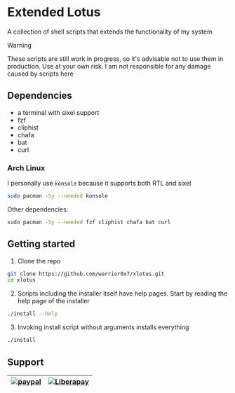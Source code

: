 # Extended Lotus
A collection of shell scripts that extends the functionality of my system

> [!Warning]
>These scripts are still work in progress, so it's advisable not to use them
>in production. Use at your own risk. I am not responsible for any damage caused
>by scripts here

## Dependencies
- a terminal with sixel support
- fzf
- cliphist
- chafa
- bat
- curl

### Arch Linux
I personally use `konsole` because it supports both RTL and sixel
```Bash
sudo pacman -Sy --needed konsole
```
Other dependencies:
```Bash
sudo pacman -Sy --needed fzf cliphist chafa bat curl
```

## Getting started
1. Clone the repo
```Bash
git clone https://github.com/warrior0x7/xlotus.git
cd xlotus
```
2. Scripts including the installer itself have help pages. Start by reading the help page of the installer
```Bash
./install --help
```

3. Invoking install script without arguments installs everything
```Bash
./install
```

## Support
[![paypal](https://www.paypalobjects.com/en_US/i/btn/btn_donateCC_LG.gif)](https://www.paypal.me/warrior0x7) | [![Liberapay](https://liberapay.com/assets/widgets/donate.svg)](https://liberapay.com/Warrior0x7/donate)
|--|--|
